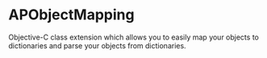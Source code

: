 # APObjectMapping
Objective-C class extension which allows you to easily map your objects to dictionaries and parse your objects from dictionaries.
